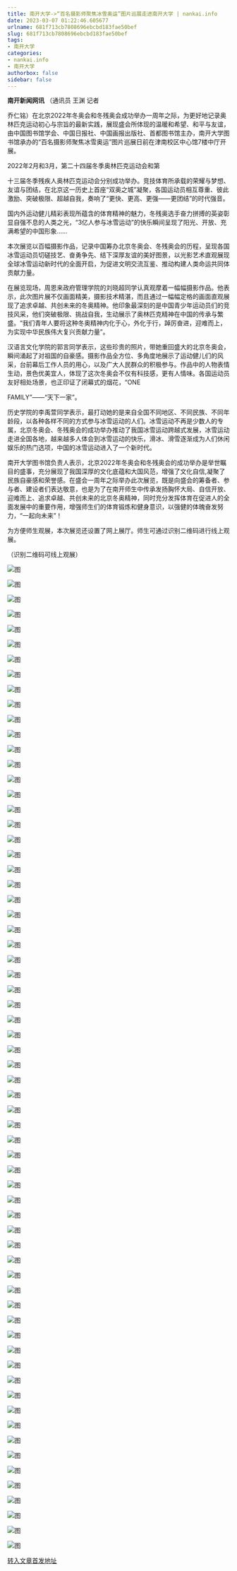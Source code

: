 ```yaml
---
title: 南开大学->“百名摄影师聚焦冰雪奥运”图片巡展走进南开大学 | nankai.info
date: 2023-03-07 01:22:46.605677
urlname: 681f713cb7808696ebcbd183fae50bef
slug: 681f713cb7808696ebcbd183fae50bef
tags: 
- 南开大学
categories:
- nankai.info
- 南开大学
authorbox: false
sidebar: false
---
```

**南开新闻网讯** （通讯员 王渊 记者

乔仁铭）在北京2022年冬奥会和冬残奥会成功举办一周年之际，为更好地记录奥林匹克运动初心与宗旨的最新实践，展现盛会所体现的温暖和希望、和平与友谊，由中国图书馆学会、中国日报社、中国画报出版社、首都图书馆主办，南开大学图书馆承办的“百名摄影师聚焦冰雪奥运”图片巡展日前在津南校区中心馆7楼中厅开展。

2022年2月和3月，第二十四届冬季奥林匹克运动会和第
<!--more-->
十三届冬季残疾人奥林匹克运动会分别成功举办。竞技体育所承载的荣耀与梦想、友谊与团结，在北京这一历史上首座“双奥之城”凝聚，各国运动员相互尊重、彼此激励、突破极限、超越自我，奏响了“更快、更高、更强——更团结”的时代强音。

国内外运动健儿精彩表现所蕴含的体育精神的魅力，冬残奥选手奋力拼搏的英姿彰显自强不息的人类之光，“3亿人参与冰雪运动”的快乐瞬间呈现了阳光、开放、充满希望的中国形象……

本次展览以百幅摄影作品，记录中国筹办北京冬奥会、冬残奥会的历程，呈现各国冰雪运动员切磋技艺、奋勇争先、结下深厚友谊的美好图景，以光影艺术直观展现全球冰雪运动新时代的全面开启，为促进文明交流互鉴、推动构建人类命运共同体贡献力量。

在展览现场，周恩来政府管理学院的刘晓超同学认真观摩着一幅幅摄影作品。他表示，此次图片展不仅画面精美，摄影技术精湛，而且通过一幅幅定格的画面直观展现了追求卓越、共创未来的冬奥精神。他印象最深刻的是中国青少年运动员们的竞技风采，他们突破极限、挑战自我，生动展示了奥林匹克精神在中国的传承与繁盛。“我们青年人要将这种冬奥精神内化于心，外化于行，踔厉奋进，迎难而上，为实现中华民族伟大复兴贡献力量”。

汉语言文化学院的郭言同学表示，这些珍贵的照片，带她重回盛大的北京冬奥会，瞬间涌起了对祖国的自豪感。摄影作品全方位、多角度地展示了运动健儿们的风采，台前幕后工作人员的用心，以及广大人民群众的积极参与。作品中的人物表情生动，景色优美宜人，体现了这次冬奥会不仅有科技感，更有人情味。各国运动员友好相处场景，也正印证了闭幕式的烟花，“ONE

FAMILY”——“天下一家”。

历史学院的李禹萱同学表示，最打动她的是来自全国不同地区、不同民族、不同年龄段，以各种各样不同的方式参与冰雪运动的人们。冰雪运动不再是少数人的专属，北京冬奥会、冬残奥会的成功举办推动了我国冰雪运动跨越式发展，冰雪运动走进全国各地，越来越多人体会到冰雪运动的快乐，滑冰、滑雪逐渐成为人们休闲娱乐的热门选项，中国的冰雪运动进入了一个新时代。

南开大学图书馆负责人表示，北京2022年冬奥会和冬残奥会的成功举办是举世瞩目的盛事，充分展现了我国深厚的文化底蕴和大国风范，增强了文化自信,凝聚了民族自豪感和荣誉感。在盛会一周年之际举办此次展览，既是向盛会的筹备者、参与者、建设者们表达敬意，也是为了在南开师生中传承发扬胸怀大局、自信开放、迎难而上、追求卓越、共创未来的北京冬奥精神，同时充分发挥体育在促进人的全面发展中的重要作用，增强师生们的体育锻炼和健身意识，以强健的体魄奋发努力，“一起向未来”！

为方便师生观展，本次展览还设置了网上展厅。师生可通过识别二维码进行线上观展。

（识别二维码可线上观展）

![图](http://news.nankai.edu.cn/ywsd/system/2023/03/05/g)

![图](http://news.nankai.edu.cn/ywsd/system/2023/03/05/n)

![图](http://news.nankai.edu.cn/ywsd/system/2023/03/05/p)

![图](http://news.nankai.edu.cn/ywsd/system/2023/03/05/)

![图](http://news.nankai.edu.cn/ywsd/system/2023/03/05/5)

![图](http://news.nankai.edu.cn/ywsd/system/2023/03/05/b)

![图](http://news.nankai.edu.cn/ywsd/system/2023/03/05/5)

![图](http://news.nankai.edu.cn/ywsd/system/2023/03/05/b)

![图](http://news.nankai.edu.cn/ywsd/system/2023/03/05/9)

![图](http://news.nankai.edu.cn/ywsd/system/2023/03/05/2)

![图](http://news.nankai.edu.cn/ywsd/system/2023/03/05/6)

![图](http://news.nankai.edu.cn/ywsd/system/2023/03/05/6)

![图](http://news.nankai.edu.cn/ywsd/system/2023/03/05/_)

![图](http://news.nankai.edu.cn/ywsd/system/2023/03/05/4)

![图](http://news.nankai.edu.cn/ywsd/system/2023/03/05/3)

![图](http://news.nankai.edu.cn/ywsd/system/2023/03/05/1)

![图](http://news.nankai.edu.cn/ywsd/system/2023/03/05/0)

![图](http://news.nankai.edu.cn/ywsd/system/2023/03/05/5)

![图](http://news.nankai.edu.cn/ywsd/system/2023/03/05/0)

![图](http://news.nankai.edu.cn/ywsd/system/2023/03/05/0)

![图](http://news.nankai.edu.cn/ywsd/system/2023/03/05/0)

![图](http://news.nankai.edu.cn/ywsd/system/2023/03/05/3)

![图](http://news.nankai.edu.cn/ywsd/system/2023/03/05/0)

![图](http://news.nankai.edu.cn/ywsd/system/2023/03/05/0)

![图](http://news.nankai.edu.cn/)

![图](http://news.nankai.edu.cn/ywsd/system/2023/03/05/1)

![图](http://news.nankai.edu.cn/ywsd/system/2023/03/05/0)

![图](http://news.nankai.edu.cn/ywsd/system/2023/03/05/5)

![图](http://news.nankai.edu.cn/)

![图](http://news.nankai.edu.cn/ywsd/system/2023/03/05/0)

![图](http://news.nankai.edu.cn/ywsd/system/2023/03/05/0)

![图](http://news.nankai.edu.cn/ywsd/system/2023/03/05/0)

![图](http://news.nankai.edu.cn/)

![图](http://news.nankai.edu.cn/ywsd/system/2023/03/05/3)

![图](http://news.nankai.edu.cn/ywsd/system/2023/03/05/0)

![图](http://news.nankai.edu.cn/ywsd/system/2023/03/05/0)

![图](http://news.nankai.edu.cn/)

![图](http://news.nankai.edu.cn/ywsd/system/2023/03/05/c)

![图](http://news.nankai.edu.cn/ywsd/system/2023/03/05/i)

![图](http://news.nankai.edu.cn/ywsd/system/2023/03/05/p)

![图](http://news.nankai.edu.cn/)

![图](http://news.nankai.edu.cn/ywsd/system/2023/03/05/n)

![图](http://news.nankai.edu.cn/ywsd/system/2023/03/05/c)

![图](http://news.nankai.edu.cn/ywsd/system/2023/03/05/)

![图](http://news.nankai.edu.cn/ywsd/system/2023/03/05/u)

![图](http://news.nankai.edu.cn/ywsd/system/2023/03/05/d)

![图](http://news.nankai.edu.cn/ywsd/system/2023/03/05/e)

![图](http://news.nankai.edu.cn/ywsd/system/2023/03/05/)

![图](http://news.nankai.edu.cn/ywsd/system/2023/03/05/i)

![图](http://news.nankai.edu.cn/ywsd/system/2023/03/05/a)

![图](http://news.nankai.edu.cn/ywsd/system/2023/03/05/k)

![图](http://news.nankai.edu.cn/ywsd/system/2023/03/05/n)

![图](http://news.nankai.edu.cn/ywsd/system/2023/03/05/a)

![图](http://news.nankai.edu.cn/ywsd/system/2023/03/05/n)

![图](http://news.nankai.edu.cn/ywsd/system/2023/03/05/)

![图](http://news.nankai.edu.cn/ywsd/system/2023/03/05/s)

![图](http://news.nankai.edu.cn/ywsd/system/2023/03/05/w)

![图](http://news.nankai.edu.cn/ywsd/system/2023/03/05/e)

![图](http://news.nankai.edu.cn/ywsd/system/2023/03/05/n)

![图](http://news.nankai.edu.cn/)

![图](http://news.nankai.edu.cn/)

![图](http://news.nankai.edu.cn/ywsd/system/2023/03/05/:)

![图](http://news.nankai.edu.cn/ywsd/system/2023/03/05/p)

![图](http://news.nankai.edu.cn/ywsd/system/2023/03/05/t)

![图](http://news.nankai.edu.cn/ywsd/system/2023/03/05/t)

![图](http://news.nankai.edu.cn/ywsd/system/2023/03/05/h)

[转入文章首发地址](http://news.nankai.edu.cn/ywsd/system/2023/03/05/030054638.shtml)